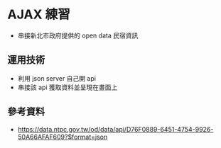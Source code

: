 # AJAX 練習
- 串接新北市政府提供的 open data 民宿資訊

## 運用技術
- 利用 json server 自己開 api
- 串接該 api 獲取資料並呈現在畫面上

## 參考資料
- https://data.ntpc.gov.tw/od/data/api/D76F0889-6451-4754-9926-50A66AFAF609?$format=json
